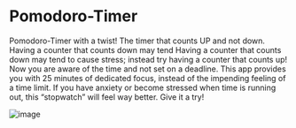 # Pomodoro-Timer
Pomodoro-Timer with a twist! The timer that counts UP and not down. Having a counter that counts down may tend
Having a counter that counts down may tend to cause stress; instead try having a counter that counts up! Now you are aware of 
the time and not set on a deadline. This app provides you with 25 minutes of dedicated focus, instead of the impending feeling 
of a time limit. If you have anxiety or become stressed when time is running out, this “stopwatch” will feel way better. 
Give it a try!


![image](https://user-images.githubusercontent.com/77794520/177667302-edb65a8a-0231-4b37-a35a-15629d5a4542.png)